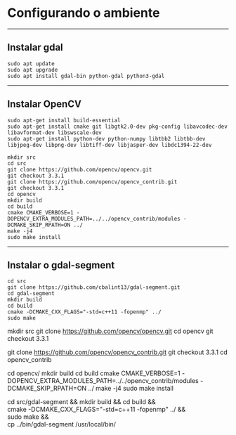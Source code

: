 # Configurando o ambiente

___________________________________________________

## Instalar gdal

```sudo add-apt-repository -y ppa:ubuntugis/ppa
sudo apt update
sudo apt upgrade
sudo apt install gdal-bin python-gdal python3-gdal
```

___________________________________________________

## Instalar OpenCV

```
sudo apt-get install build-essential
sudo apt-get install cmake git libgtk2.0-dev pkg-config libavcodec-dev libavformat-dev libswscale-dev
sudo apt-get install python-dev python-numpy libtbb2 libtbb-dev libjpeg-dev libpng-dev libtiff-dev libjasper-dev libdc1394-22-dev

mkdir src
cd src
git clone https://github.com/opencv/opencv.git
git checkout 3.3.1
git clone https://github.com/opencv/opencv_contrib.git
git checkout 3.3.1
cd opencv
mkdir build
cd build
cmake CMAKE_VERBOSE=1 -DOPENCV_EXTRA_MODULES_PATH=../../opencv_contrib/modules -DCMAKE_SKIP_RPATH=ON ../
make -j4
sudo make install
```

___________________________________________________

## Instalar o gdal-segment

```
cd src
git clone https://github.com/cbalint13/gdal-segment.git
cd gdal-segment
mkdir build
cd build
cmake -DCMAKE_CXX_FLAGS="-std=c++11 -fopenmp" ../
sudo make
```





mkdir src
git clone https://github.com/opencv/opencv.git
cd opencv
git checkout 3.3.1

git clone https://github.com/opencv/opencv_contrib.git
git checkout 3.3.1
cd opencv_contrib

cd opencv/ 
mkdir build 
cd build 
cmake CMAKE_VERBOSE=1 -DOPENCV_EXTRA_MODULES_PATH=../../opencv_contrib/modules -DCMAKE_SKIP_RPATH=ON ../
make -j4
sudo make install

cd src/gdal-segment && mkdir build && cd build &&\
        cmake -DCMAKE_CXX_FLAGS="-std=c++11 -fopenmp" ../ &&\
        sudo make &&\
        cp ../bin/gdal-segment /usr/local/bin/